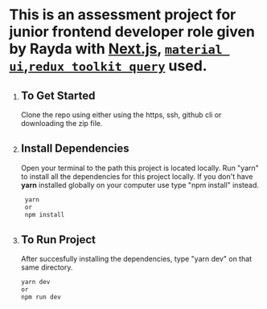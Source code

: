 # This is an assessment project for junior frontend developer role given by Rayda with [Next.js](https://nextjs.org/), [`material ui`](https://mui.com/),[`redux toolkit query`](https://redux-toolkit.js.org/) used.

1. ## To Get Started

   Clone the repo using either using the https, ssh, github cli or downloading the zip file.

2. ## Install Dependencies

   Open your terminal to the path this project is located locally. Run "yarn" to install all the dependencies for this project locally. If you don't have **yarn** installed globally on your computer use type "npm install" instead.

   ```bash
    yarn
    or
    npm install
   ```

3. ## To Run Project

   After succesfully installing the dependencies, type "yarn dev" on that same directory.

   ```bash
   yarn dev
   or
   npm run dev
   ```

